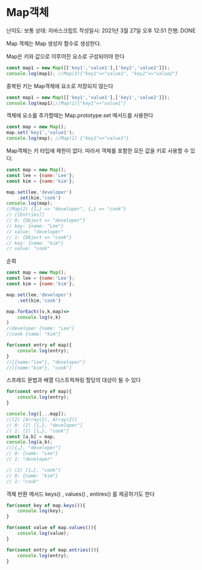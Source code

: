# Map객체

난이도: 보통
상태: 자바스크립트
작성일시: 2021년 3월 27일 오후 12:51
진행: DONE

Map 객체는 Map 생성자 함수로 생성한다.

Map은 키와 값으로 이루어진 요소로 구성되어야 한다

```jsx
const map1 = new Map([['key1','value1'],['key2','value2']]);
console.log(map1); //Map(2){"key1"=>"value1", "key2"=>"value2"}
```

중복된 키는 Map객체에 요소로 저장되지 않는다

```jsx
const map1 = new Map([['key1','value1'],['key1','value2']]);
console.log(map1);//Map(1){"key1"=>"value1"}
```

객체에 요소를 추가할때는 Map.prototype.set 메서드를 사용한다

```jsx
const map = new Map();
map.set('key1','value1');
console.log(map); //Map(1) {"key1"=>"value1"}
```

Map객체는 키 타입에 제한이 없다. 따라서 객체를 포함한 모든 값을 키로 사용할 수 있다.

```jsx
const map = new Map();
const lee = {name:'Lee'};
const kim = {name:'kim'};

map.set(lee,'developer')
    .set(kim,'cook')
console.log(map);
//Map(2) {{…} => "developer", {…} => "cook"}
// [[Entries]]
// 0: {Object => "developer"}
// key: {name: "Lee"}
// value: "developer"
// 1: {Object => "cook"}
// key: {name: "kim"}
// value: "cook"
```

순회

```jsx
const map = new Map();
const lee = {name:'Lee'};
const kim = {name:'kim'};

map.set(lee,'developer')
    .set(kim,'cook')

map.forEach((v,k,map)=>
    console.log(v,k)
)
//developer {name: "Lee"}
//cook {name: "kim"}

for(const entry of map){
    console.log(entry);
}
//[{name:"lee"}, "developer"]
//[{name:"kim"}, "cook"]
```

스프레드 문법과 배열 디스트럭쳐링 할당의 대상이 될 수 있다

```jsx
for(const entry of map){
    console.log(entry);
}

console.log([...map]);
//(2) [Array(2), Array(2)]
// 0: (2) [{…}, "developer"]
// 1: (2) [{…}, "cook"]
const [a,b] = map;
console.log(a,b);
//[{…}, "developer"]
// 0: {name: "Lee"}
// 1: "developer"

// (2) [{…}, "cook"]
// 0: {name: "kim"}
// 1: "cook"
```

객체 반환 메서드 keys() , values() , entires() 를 제공하기도 한다

```jsx
for(const key of map.keys()){
    console.log(key);
}

for(const value of map.values()){
    console.log(value);
}

for(const entry of map.entries()){
    console.log(entry);
}
```